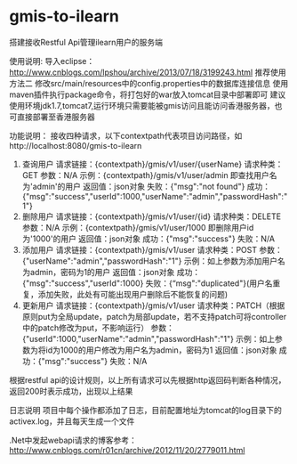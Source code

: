 # gmis-to-ilearn
搭建接收Restful Api管理ilearn用户的服务端

使用说明:
导入eclipse：http://www.cnblogs.com/lpshou/archive/2013/07/18/3199243.html 推荐使用方法二
修改src/main/resources中的config.properties中的数据库连接信息
使用maven插件执行package命令，将打包好的war放入tomcat目录中部署即可
建议使用环境jdk1.7,tomcat7,运行环境只需要能被gmis访问且能访问香港服务器，也可直接部署至香港服务器

功能说明：
接收四种请求，以下contextpath代表项目访问路径，如http://localhost:8080/gmis-to-ilearn
1. 查询用户
  请求链接：{contextpath}/gmis/v1/user/{userName}
  请求种类：GET
  参数：N/A
  示例：{contextpath}/gmis/v1/user/admin 即查找用户名为'admin'的用户
  返回值：json对象
    失败：{"msg":"not found"}
    成功：{"msg":"success","userId":1000,"userName":"admin","passwordHash":"1"}
2. 删除用户
  请求链接：{contextpath}/gmis/v1/user/{id}
  请求种类：DELETE
  参数：N/A
  示例：{contextpath}/gmis/v1/user/1000 即删除用户id为'1000'的用户
  返回值：json对象
    成功：{"msg":"success"}
    失败：N/A
3. 添加用户
  请求链接：{contextpath}/gmis/v1/user
  请求种类：POST
  参数：{"userName":"admin","passwordHash":"1"}
  示例：如上参数为添加用户名为admin，密码为1的用户
  返回值：json对象
    成功：{"msg":"success","userId":1000}
    失败：{“msg":"duplicated"}(用户名重复，添加失败，此处有可能出现用户删除后不能恢复的问题)
4. 更新用户
  请求链接：{contextpath}/gmis/v1/user
  请求种类：PATCH（根据原则put为全局update，patch为局部update，若不支持patch可将controller中的patch修改为put，不影响运行）
  参数：{"userId":1000,"userName":"admin","passwordHash":"1"}
  示例：如上参数为将id为1000的用户修改为用户名为admin，密码为1
  返回值：json对象
    成功：{"msg":"success"}
    失败：N/A

根据restful api的设计规则，以上所有请求可以先根据http返回码判断各种情况，返回200时表示成功，出现以上结果

日志说明
  项目中每个操作都添加了日志，目前配置地址为tomcat的log目录下的activex.log，并且每天生成一个文件

.Net中发起webapi请求的博客参考：http://www.cnblogs.com/r01cn/archive/2012/11/20/2779011.html
